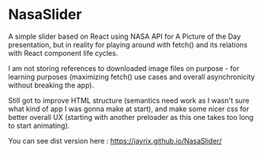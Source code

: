 # NasaSlider

A simple slider based on React using NASA API for A Picture of the Day presentation, but in reality 
for playing around with fetch() and its relations with React component life cycles.

I am not storing references to downloaded image files on purpose - for learning purposes (maximizing fetch() use cases
and overall asynchronicity without breaking the app).

Still got to improve HTML structure (semantics need work as I wasn't sure what kind of app I was gonna make at start),
and make some nicer css for better overall UX (starting with another preloader as this one takes too long to start animating).

You can see dist version here : https://jayrix.github.io/NasaSlider/